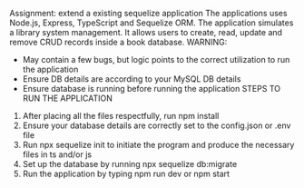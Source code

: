Assignment: extend a existing sequelize application
The applications uses Node.js, Express, TypeScript and Sequelize ORM. The application simulates a library system management. It allows users to create, read, update and remove CRUD records inside a book database.
WARNING:
- May contain a few bugs, but logic points to the correct utilization to run the application
- Ensure DB details are according to your MySQL DB details
- Ensure database is running before running the application
STEPS TO RUN THE APPLICATION
1. After placing all the files respectfully, run npm install
2. Ensure your database details are correctly set to the config.json or .env file
3. Run npx sequelize init to initiate the program and produce the necessary files in ts and/or js
4. Set up the database by running npx sequelize db:migrate
5. Run the application by typing npm run dev or npm start
